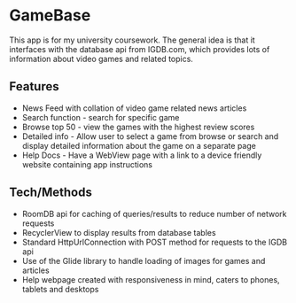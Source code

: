 # GameBase
This app is for my university coursework. The general idea is that it interfaces with the database api from IGDB.com, which provides lots of information about video games and related topics.

## Features
* News Feed with collation of video game related news articles
* Search function - search for specific game
* Browse top 50 - view the games with the highest review scores
* Detailed info - Allow user to select a game from browse or search and display detailed information about the game on a separate page
* Help Docs - Have a WebView page with a link to a device friendly website containing app instructions
 
## Tech/Methods
* RoomDB api for caching of queries/results to reduce number of network requests
* RecyclerView to display results from database tables
* Standard HttpUrlConnection with POST method for requests to the IGDB api
* Use of the Glide library to handle loading of images for games and articles
* Help webpage created with responsiveness in mind, caters to phones, tablets and desktops
